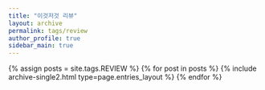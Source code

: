 ```yaml
---
title: "이것저것 리뷰"
layout: archive
permalink: tags/review
author_profile: true
sidebar_main: true
---
```


{% assign posts = site.tags.REVIEW %}
{% for post in posts %} {% include archive-single2.html type=page.entries_layout %} {% endfor %}
